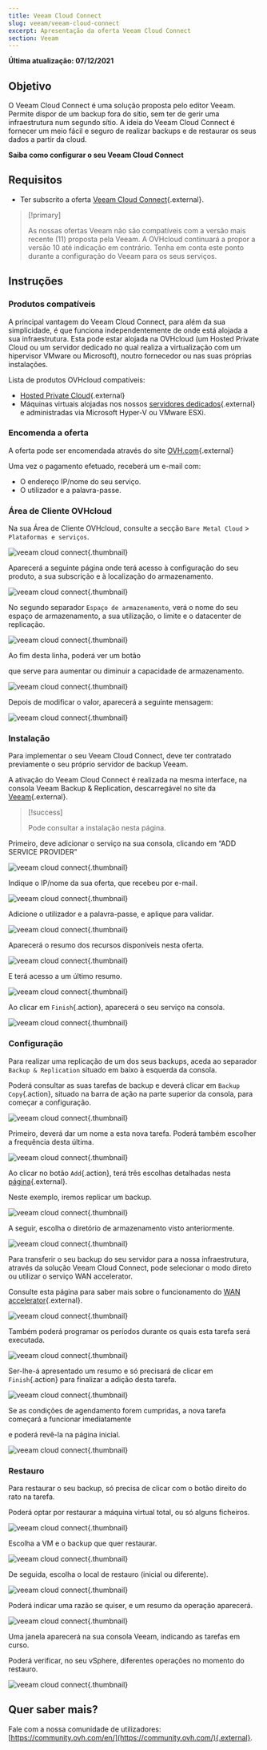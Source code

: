 ```yaml
---
title: Veeam Cloud Connect
slug: veeam/veeam-cloud-connect
excerpt: Apresentação da oferta Veeam Cloud Connect
section: Veeam
---
```


**Última atualização: 07/12/2021**

## Objetivo

O Veeam Cloud Connect é uma solução proposta pelo editor Veeam. Permite dispor de um backup fora do sítio, sem ter de gerir uma infraestrutura num segundo sítio. A ideia do Veeam Cloud Connect é fornecer um meio fácil e seguro de realizar backups e de restaurar os seus dados a partir da cloud.

**Saiba como configurar o seu Veeam Cloud Connect**

## Requisitos

- Ter subscrito a oferta [Veeam Cloud Connect](https://www.ovh.com/pt/storage-solutions/veeam-cloud-connect/){.external}.

> [!primary]
>
> As nossas ofertas Veeam não são compatíveis com a versão mais recente (11) proposta pela Veeam. A OVHcloud continuará a propor a versão 10 até indicação em contrário. Tenha em conta este ponto durante a configuração do Veeam para os seus serviços.
>

## Instruções

### Produtos compatíveis

A principal vantagem do Veeam Cloud Connect, para além da sua simplicidade, é que funciona independentemente de onde está alojada a sua infraestrutura. Esta pode estar alojada na OVHcloud (um Hosted Private Cloud ou um servidor dedicado no qual realiza a virtualização com um hipervisor VMware ou Microsoft), noutro fornecedor ou nas suas próprias instalações.

Lista de produtos OVHcloud compatíveis:

- [Hosted Private Cloud](https://www.ovhcloud.com/pt/enterprise/products/hosted-private-cloud/){.external}
- Máquinas virtuais alojadas nos nossos [servidores dedicados](https://www.ovh.com/pt/servidores_dedicados/){.external} e administradas via Microsoft Hyper-V ou VMware ESXi.


### Encomenda a oferta

A oferta pode ser encomendada através do site [OVH.com](https://www.ovh.com/pt/storage-solutions/veeam-cloud-connect/){.external}

Uma vez o pagamento efetuado, receberá um e-mail com:

- O endereço IP/nome do seu serviço.
- O utilizador e a palavra-passe.


### Área de Cliente OVHcloud

Na sua Área de Cliente OVHcloud, consulte a secção `Bare Metal Cloud` > `Plataformas e serviços`.

![veeam cloud connect](images/veeam-cloud-connect-manager-start.png){.thumbnail}

Aparecerá a seguinte página onde terá acesso à configuração do seu produto, a sua subscrição e à localização do armazenamento.

![veeam cloud connect](images/veeam-cloud-connect-manager.png){.thumbnail}

No segundo separador `Espaço de armazenamento`, verá o nome do seu espaço de armazenamento, a sua utilização, o limite e o datacenter de replicação.


![veeam cloud connect](images/veeam-cloud-connect-manager-espace.png){.thumbnail}

Ao fim desta linha, poderá ver um botão

que serve para aumentar ou diminuir a capacidade de armazenamento.


![veeam cloud connect](images/veeam-cloud-connect-manager-modif-espace.png){.thumbnail}

Depois de modificar o valor, aparecerá a seguinte mensagem:


![veeam cloud connect](images/veeam-cloud-connect-manager-modif-espace-ok.png){.thumbnail}


### Instalação

Para implementar o seu Veeam Cloud Connect, deve ter contratado previamente o seu próprio servidor de backup Veeam.

A ativação do Veeam Cloud Connect é realizada na mesma interface, na consola Veeam Backup & Replication, descarregável no site da [Veeam](https://www.veeam.com/){.external}.


> \[!success]
>
> Pode consultar a instalação nesta página.
> 

Primeiro, deve adicionar o serviço na sua consola, clicando em “ADD SERVICE PROVIDER”


![veeam cloud connect](images/veeam-cloud-connect-add-provider.png){.thumbnail}

Indique o IP/nome da sua oferta, que recebeu por e-mail.


![veeam cloud connect](images/veeam-cloud-connect-add-provider-ip.png){.thumbnail}

Adicione o utilizador e a palavra-passe, e aplique para validar.


![veeam cloud connect](images/veeam-cloud-connect-add-provider-login.png){.thumbnail}

Aparecerá o resumo dos recursos disponíveis nesta oferta.


![veeam cloud connect](images/veeam-cloud-connect-add-provider-ressources.png){.thumbnail}

E terá acesso a um último resumo.


![veeam cloud connect](images/veeam-cloud-connect-add-provider-recap.png){.thumbnail}

Ao clicar em `Finish`{.action}, aparecerá o seu serviço na consola.


![veeam cloud connect](images/veeam-cloud-connect-add-provider-finish.png){.thumbnail}


### Configuração

Para realizar uma replicação de um dos seus backups, aceda ao separador `Backup & Replication` situado em baixo à esquerda da consola.

Poderá consultar as suas tarefas de backup e deverá clicar em `Backup Copy`{.action}, situado na barra de ação na parte superior da consola, para começar a configuração.


![veeam cloud connect](images/veeam-cloud-connect-replicat.png){.thumbnail}

Primeiro, deverá dar um nome a esta nova tarefa. Poderá também escolher a frequência desta última.


![veeam cloud connect](images/veeam-cloud-connect-replicat-name.png){.thumbnail}

Ao clicar no botão `Add`{.action}, terá três escolhas detalhadas nesta [página](https://helpcenter.veeam.com/docs/backup/vsphere/backup_copy_vms.html?ver=95){.external}.

Neste exemplo, iremos replicar um backup.


![veeam cloud connect](images/veeam-cloud-connect-replicat-select.png){.thumbnail}

A seguir, escolha o diretório de armazenamento visto anteriormente.


![veeam cloud connect](images/veeam-cloud-connect-replicat-target.png){.thumbnail}

Para transferir o seu backup do seu servidor para a nossa infraestrutura, através da solução Veeam Cloud Connect, pode selecionar o modo direto ou utilizar o serviço WAN accelerator.

Consulte esta página para saber mais sobre o funcionamento do [WAN accelerator](https://helpcenter.veeam.com/docs/backup/vsphere/wan_hiw.html?ver=95){.external}.


![veeam cloud connect](images/veeam-cloud-connect-replicat-data.png){.thumbnail}

Também poderá programar os períodos durante os quais esta tarefa será executada.


![veeam cloud connect](images/veeam-cloud-connect-replicat-schedule.png){.thumbnail}

Ser-lhe-á apresentado um resumo e só precisará de clicar em `Finish`{.action} para finalizar a adição desta tarefa.


![veeam cloud connect](images/veeam-cloud-connect-replicat-finish.png){.thumbnail}

Se as condições de agendamento forem cumpridas, a nova tarefa começará a funcionar imediatamente

e poderá revê-la na página inicial.


![veeam cloud connect](images/veeam-cloud-connect-replicat-cloud.png){.thumbnail}


### Restauro

Para restaurar o seu backup, só precisa de clicar com o botão direito do rato na tarefa.

Poderá optar por restaurar a máquina virtual total, ou só alguns ficheiros.


![veeam cloud connect](images/veeam-cloud-connect-restore.png){.thumbnail}

Escolha a VM e o backup que quer restaurar.


![veeam cloud connect](images/veeam-cloud-connect-restore-select.png){.thumbnail}

De seguida, escolha o local de restauro (inicial ou diferente).


![veeam cloud connect](images/veeam-cloud-connect-restore-mode.png){.thumbnail}

Poderá indicar uma razão se quiser, e um resumo da operação aparecerá.


![veeam cloud connect](images/veeam-cloud-connect-restore-resume.png){.thumbnail}

Uma janela aparecerá na sua consola Veeam, indicando as tarefas em curso.

Poderá verificar, no seu vSphere, diferentes operações no momento do restauro.


![veeam cloud connect](images/veeam-cloud-connect-restore-done.png){.thumbnail}

## Quer saber mais?

Fale com a nossa comunidade de utilizadores: [https://community.ovh.com/en/](https://community.ovh.com/){.external}.
